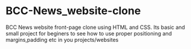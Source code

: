 # BCC-News_website-clone
BCC News website front-page clone using HTML and CSS.
Its basic and small project for beginers to see how to use proper positioning and margins,padding etc in you projects/websites
